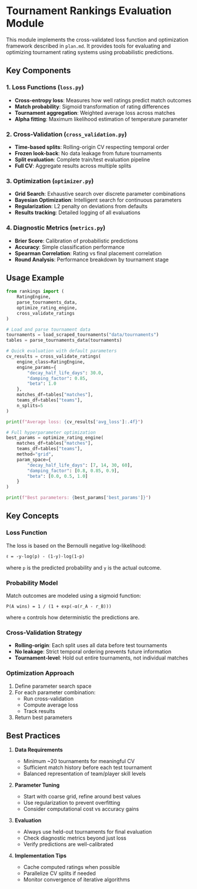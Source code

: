 # Tournament Rankings Evaluation Module

This module implements the cross-validated loss function and optimization framework described in `plan.md`. It provides tools for evaluating and optimizing tournament rating systems using probabilistic predictions.

## Key Components

### 1. Loss Functions (`loss.py`)
- **Cross-entropy loss**: Measures how well ratings predict match outcomes
- **Match probability**: Sigmoid transformation of rating differences
- **Tournament aggregation**: Weighted average loss across matches
- **Alpha fitting**: Maximum likelihood estimation of temperature parameter

### 2. Cross-Validation (`cross_validation.py`)
- **Time-based splits**: Rolling-origin CV respecting temporal order
- **Frozen look-back**: No data leakage from future tournaments
- **Split evaluation**: Complete train/test evaluation pipeline
- **Full CV**: Aggregate results across multiple splits

### 3. Optimization (`optimizer.py`)
- **Grid Search**: Exhaustive search over discrete parameter combinations
- **Bayesian Optimization**: Intelligent search for continuous parameters
- **Regularization**: L2 penalty on deviations from defaults
- **Results tracking**: Detailed logging of all evaluations

### 4. Diagnostic Metrics (`metrics.py`)
- **Brier Score**: Calibration of probabilistic predictions
- **Accuracy**: Simple classification performance
- **Spearman Correlation**: Rating vs final placement correlation
- **Round Analysis**: Performance breakdown by tournament stage

## Usage Example

```python
from rankings import (
    RatingEngine,
    parse_tournaments_data,
    optimize_rating_engine,
    cross_validate_ratings
)

# Load and parse tournament data
tournaments = load_scraped_tournaments("data/tournaments")
tables = parse_tournaments_data(tournaments)

# Quick evaluation with default parameters
cv_results = cross_validate_ratings(
    engine_class=RatingEngine,
    engine_params={
        "decay_half_life_days": 30.0,
        "damping_factor": 0.85,
        "beta": 1.0
    },
    matches_df=tables["matches"],
    teams_df=tables["teams"],
    n_splits=5
)

print(f"Average loss: {cv_results['avg_loss']:.4f}")

# Full hyperparameter optimization
best_params = optimize_rating_engine(
    matches_df=tables["matches"],
    teams_df=tables["teams"],
    method="grid",
    param_space={
        "decay_half_life_days": [7, 14, 30, 60],
        "damping_factor": [0.8, 0.85, 0.9],
        "beta": [0.0, 0.5, 1.0]
    }
)

print(f"Best parameters: {best_params['best_params']}")
```

## Key Concepts

### Loss Function
The loss is based on the Bernoulli negative log-likelihood:
```
ℓ = -y·log(p) - (1-y)·log(1-p)
```
where `p` is the predicted probability and `y` is the actual outcome.

### Probability Model
Match outcomes are modeled using a sigmoid function:
```
P(A wins) = 1 / (1 + exp(-α(r_A - r_B)))
```
where `α` controls how deterministic the predictions are.

### Cross-Validation Strategy
- **Rolling-origin**: Each split uses all data before test tournaments
- **No leakage**: Strict temporal ordering prevents future information
- **Tournament-level**: Hold out entire tournaments, not individual matches

### Optimization Approach
1. Define parameter search space
2. For each parameter combination:
   - Run cross-validation
   - Compute average loss
   - Track results
3. Return best parameters

## Best Practices

1. **Data Requirements**
   - Minimum ~20 tournaments for meaningful CV
   - Sufficient match history before each test tournament
   - Balanced representation of team/player skill levels

2. **Parameter Tuning**
   - Start with coarse grid, refine around best values
   - Use regularization to prevent overfitting
   - Consider computational cost vs accuracy gains

3. **Evaluation**
   - Always use held-out tournaments for final evaluation
   - Check diagnostic metrics beyond just loss
   - Verify predictions are well-calibrated

4. **Implementation Tips**
   - Cache computed ratings when possible
   - Parallelize CV splits if needed
   - Monitor convergence of iterative algorithms